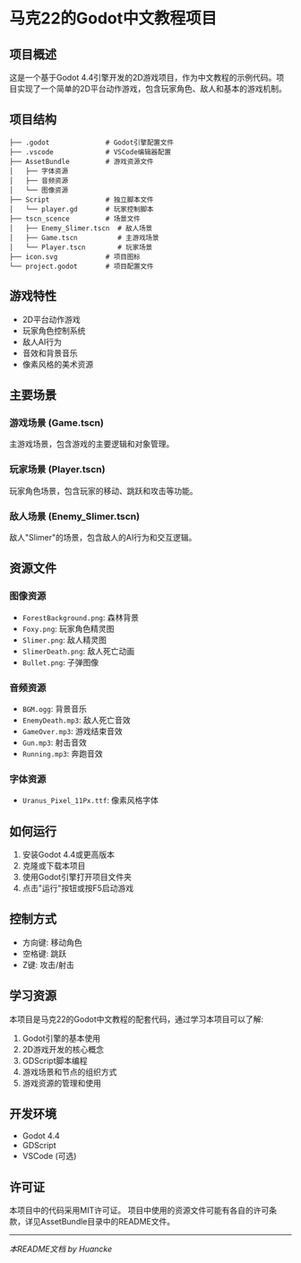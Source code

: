 # 马克22的Godot中文教程项目

## 项目概述

这是一个基于Godot 4.4引擎开发的2D游戏项目，作为中文教程的示例代码。项目实现了一个简单的2D平台动作游戏，包含玩家角色、敌人和基本的游戏机制。

## 项目结构

```
├── .godot              # Godot引擎配置文件
├── .vscode             # VSCode编辑器配置
├── AssetBundle         # 游戏资源文件
│   ├── 字体资源
│   ├── 音频资源
│   └── 图像资源
├── Script              # 独立脚本文件
│   └── player.gd       # 玩家控制脚本
├── tscn_scence         # 场景文件
│   ├── Enemy_Slimer.tscn  # 敌人场景
│   ├── Game.tscn          # 主游戏场景
│   └── Player.tscn        # 玩家场景
├── icon.svg            # 项目图标
└── project.godot       # 项目配置文件
```

## 游戏特性

- 2D平台动作游戏
- 玩家角色控制系统
- 敌人AI行为
- 音效和背景音乐
- 像素风格的美术资源

## 主要场景

### 游戏场景 (Game.tscn)
主游戏场景，包含游戏的主要逻辑和对象管理。

### 玩家场景 (Player.tscn)
玩家角色场景，包含玩家的移动、跳跃和攻击等功能。

### 敌人场景 (Enemy_Slimer.tscn)
敌人"Slimer"的场景，包含敌人的AI行为和交互逻辑。

## 资源文件

### 图像资源
- `ForestBackground.png`: 森林背景
- `Foxy.png`: 玩家角色精灵图
- `Slimer.png`: 敌人精灵图
- `SlimerDeath.png`: 敌人死亡动画
- `Bullet.png`: 子弹图像

### 音频资源
- `BGM.ogg`: 背景音乐
- `EnemyDeath.mp3`: 敌人死亡音效
- `GameOver.mp3`: 游戏结束音效
- `Gun.mp3`: 射击音效
- `Running.mp3`: 奔跑音效

### 字体资源
- `Uranus_Pixel_11Px.ttf`: 像素风格字体

## 如何运行

1. 安装Godot 4.4或更高版本
2. 克隆或下载本项目
3. 使用Godot引擎打开项目文件夹
4. 点击"运行"按钮或按F5启动游戏

## 控制方式

- 方向键: 移动角色
- 空格键: 跳跃
- Z键: 攻击/射击

## 学习资源

本项目是马克22的Godot中文教程的配套代码，通过学习本项目可以了解:

1. Godot引擎的基本使用
2. 2D游戏开发的核心概念
3. GDScript脚本编程
4. 游戏场景和节点的组织方式
5. 游戏资源的管理和使用

## 开发环境

- Godot 4.4
- GDScript
- VSCode (可选)

## 许可证

本项目中的代码采用MIT许可证。
项目中使用的资源文件可能有各自的许可条款，详见AssetBundle目录中的README文件。

---

*本README文档 by Huancke*

